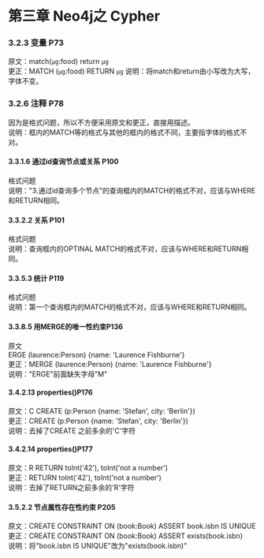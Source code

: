 # 第三章 Neo4j之 Cypher
### 3.2.3 变量 P73
原文：match(`μg`:food) return `μg`<br>
更正：MATCH (`μg`:food) RETURN `μg`
说明：将match和return由小写改为大写，字体不变。<br>

### 3.2.6 注释 P78
因为是格式问题，所以不方便采用原文和更正，直接用描述。<br>
说明：框内的MATCH等的格式与其他的框内的格式不同，主要指字体的格式不对。<br>

#### 3.3.1.6 通过id查询节点或关系 P100
格式问题<br>
说明："3.通过id查询多个节点"的查询框内的MATCH的格式不对，应该与WHERE和RETURN相同。<br>

#### 3.3.2.2 关系 P101
格式问题<br>
说明：查询框内的OPTINAL MATCH的格式不对，应该与WHERE和RETURN相同。<br>

#### 3.3.5.3 统计 P119
格式问题<br>
说明：第一个查询框内的MATCH的格式不对，应该与WHERE和RETURN相同。<br>

#### 3.3.8.5 用MERGE的唯一性约束P136
原文<br>
ERGE (laurence:Person) {name: 'Laurence Fishburne'}<br>
更正：MERGE (laurence:Person) {name: 'Laurence Fishburne'}<br>
说明："ERGE"前面缺失字母"M"<br>


#### 3.4.2.13 properties()P176
原文：C CREATE (p:Person {name: 'Stefan', city: 'Berlin'})<br>
更正：CREATE (p:Person {name: 'Stefan', city: 'Berlin'})<br>
说明：去掉了CREATE 之前多余的'C'字符<br>

#### 3.4.2.14 properties()P177
原文：R RETURN toInt('42'), toInt('not a number')<br>
更正：RETURN toInt('42'), toInt('not a number')<br>
说明：去掉了RETURN之前多余的'R'字符<br>

#### 3.5.2.2 节点属性存在性约束 P205
原文：CREATE CONSTRAINT ON (book:Book) ASSERT book.isbn IS UNIQUE<br>
更正：CREATE CONSTRAINT ON (book:Book) ASSERT exists(book.isbn)<br>
说明：将"book.isbn IS UNIQUE"改为"exists(book.isbn)"<br>
